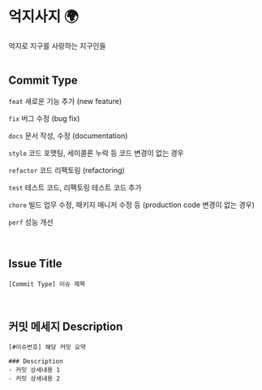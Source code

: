 # 억지사지 🌍
억지로 지구를 사랑하는 지구인들
<br><br>

## Commit Type
`feat` 새로운 기능 추가 (new feature)

`fix` 버그 수정 (bug fix)

`docs` 문서 작성, 수정 (documentation)

`style` 코드 포맷팅, 세미콜론 누락 등 코드 변경이 없는 경우

`refactor` 코드 리팩토링 (refactoring)

`test` 테스트 코드, 리팩토링 테스트 코드 추가

`chore` 빌드 업무 수정, 패키지 매니저 수정 등 (production code 변경이 없는 경우)

`perf` 성능 개선

<br>

## **Issue Title**

```
[Commit Type] 이슈 제목
```


<br>
  
## **커밋 메세지 Description**

```
[#이슈번호] 해당 커밋 요약

### Description
- 커밋 상세내용 1
- 커밋 상세내용 2
```

<br>
  
